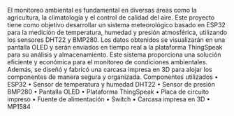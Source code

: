El monitoreo ambiental es fundamental en diversas áreas como la agricultura, la climatología y el control de calidad del aire. Este proyecto tiene como objetivo desarrollar un sistema meteorológico basado en ESP32 para la medición de temperatura, humedad y presión atmosférica, utilizando los sensores DHT22 y BMP280. Los datos obtenidos se visualizarán en una pantalla OLED y serán enviados en tiempo real a la plataforma ThingSpeak para su análisis y almacenamiento. Este sistema proporciona una solución eficiente y económica para el monitoreo de condiciones ambientales. Además, se diseñó y fabricó una carcasa impresa en 3D para alojar los componentes de manera segura y organizada.
Componentes utilizados
•	ESP32
•	Sensor de temperatura y humedad DHT22
•	Sensor de presión BMP280
•	Pantalla OLED
•	Plataforma ThingSpeak
•	Placa de circuito impreso
•	Fuente de alimentación
•	Switch
•	Carcasa impresa en 3D
•	MP1584
